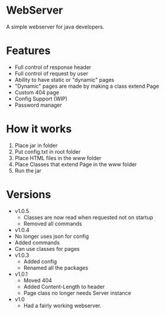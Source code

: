 WebServer
==============

A simple webserver for java developers.

Features
==========

* Full control of response header
* Full control of request by user
* Ability to have static or "dynamic" pages
* "Dynamic" pages are made by making a class extend Page
* Custom 404 page
* Config Support (WIP)
* Password manager

How it works
==========
1. Place jar in folder
2. Put config.txt in root folder
3. Place HTML files in the www folder
4. Place Classes that extend Page in the www folder
5. Run the jar

Versions
===========
* v1.0.5
  * Classes are now read when requested not on startup
  * Removed all commands
* v1.0.4
 * No longer uses json for config
 * Added commands
 * Can use classes for pages
* v1.0.3
  * Added config
  * Renamed all the packages
* v1.0.1
  * Moved 404 
  * Added Content-Length to header 
  * Page class no longer needs Server instance
* v1.0
  * Had a fairly working webserver.
